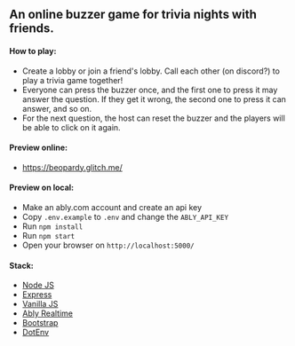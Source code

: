 ## An online buzzer game for trivia nights with friends. ##

#### How to play: ####
- Create a lobby or join a friend's lobby. Call each other (on discord?) to play a trivia game together!
- Everyone can press the buzzer once, and the first one to press it may answer the question. If they get it wrong, the second one to press it can answer, and so on.
- For the next question, the host can reset the buzzer and the players will be able to click on it again.

#### Preview online: ####
- https://beopardy.glitch.me/

#### Preview on local: ####
- Make an ably.com account and create an api key
- Copy `.env.example` to `.env` and change the `ABLY_API_KEY`
- Run `npm install`
- Run `npm start`
- Open your browser on `http://localhost:5000/`


#### Stack: ####

- [Node JS](https://nodejs.org/en/)
- [Express](https://expressjs.com/)
- [Vanilla JS](https://developer.mozilla.org/en-US/docs/Web/JavaScript)
- [Ably Realtime](https://www.ably.io)
- [Bootstrap](https://getbootstrap.com/)
- [DotEnv](https://www.npmjs.com/package/dotenv)

